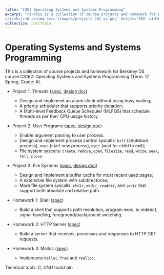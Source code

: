 ```yaml
---
title: "[OS] Operating Systems and Systems Programming"
excerpt: "<i>This is a collection of course projects and homework for Berkeley CS162: Operating Systems and Systems Programming (Term: 17 Spring, Grade: A).
</i><br/><br/><img src='/images/projects_162_os.png' height='300' width='500'>"
collection: portfolio
---
```


Operating Systems and Systems Programming
======

This is a collection of course projects and homework for Berkeley OS course CS162: Operating Systems and Systems Programming (Term: 17 Spring, Grade: A).
* Project 1: Threads ([spec](https://ycruan.github.io/files/162_project1_spec.pdf), [design doc](https://ycruan.github.io/files/162_project1_design.md))
  * Design and implement an alarm clock without using busy waiting;
  * A priority scheduler that supports priority donation;
  * A Multi-level Feedback Queue Scheduler (MLFQS) that schedule threads as per their CPU usage history.

* Project 2: User Programs ([spec](https://ycruan.github.io/files/162_project2_spec.pdf), [design doc](https://ycruan.github.io/files/162_project2_design.md))
  * Enable argument passing to user process.
  * Design and implement process control syscalls: `halt` (shutdown process), `exec` (start new process), `wait` (wait for child to exit);
  * File system syscalls: `create`, `remove`, `open`, `filesize`, `read`, `write`, `seek`, `tell`, `close`.

* Project 3: File Systems ([spec](https://ycruan.github.io/files/162_project3_spec.pdf), [design doc](https://ycruan.github.io/files/162_project3_design.md))
  * Design and implement a buffer cache for most recent used pages;
  * A extensible file system with subdirectories;
  * More file system syscalls: `chdir`, `mkdir`, `readdir`, and `isdir` that support both absolute and relative path.

* Homework 1: Shell ([spec](https://ycruan.github.io/files/162_homework1_spec.pdf))
  * Build a shell that supports path resolution, program exec, io redirect, signal handling, foreground/background switching.

* Homework 2: HTTP Server ([spec](https://ycruan.github.io/files/162_homework2_spec.pdf))
  * Build a server that receives, processes and responses to HTTP GET requests.

* Homework 3: Malloc ([spec](https://ycruan.github.io/files/162_homework3_spec.pdf))
  * Implements `malloc`, `free` and `realloc`.

Technical tools: C, GNU toolchain